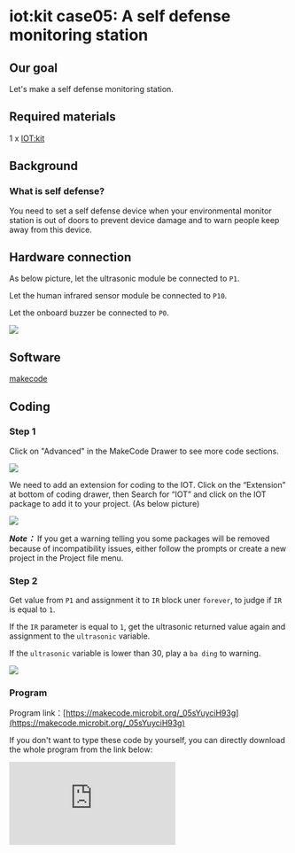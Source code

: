 ﻿# iot:kit case05: A self defense monitoring station

## Our goal


 Let's make a self defense monitoring station.


## Required materials


 1 x [IOT:kit](https://www.elecfreaks.com/micro-bit-smart-science-iot-kit.html)


## Background


### What is self defense?

 You need to set a self defense device when your environmental monitor station is out of doors to prevent device damage and to warn people keep away from this device.


## Hardware connection


As below picture, let the ultrasonic module be connected to `P1`.

Let the human infrared sensor module be connected to `P10`.

Let the onboard buzzer be connected to `P0`.

![](https://wiki-media-ef.oss-cn-hongkong.aliyuncs.com//images/case_05_01.png)

## Software


[makecode](https://makecode.microbit.org/#)

## Coding


### Step 1
 Click on "Advanced" in the MakeCode Drawer to see more code sections.

![](https://wiki-media-ef.oss-cn-hongkong.aliyuncs.com//images/iot_bit_11.jpg)

 We need to add an extension for coding to the IOT. Click on the “Extension” at bottom of coding drawer, then Search for “IOT” and click on the IOT package to add it to your project. (As below picture)

![](https://wiki-media-ef.oss-cn-hongkong.aliyuncs.com//images/iot_bit_12.jpg)

***Note：*** If you get a warning telling you some packages will be removed because of incompatibility issues, either follow the prompts or create a new project in the Project file menu.

### Step 2

Get value from `P1` and assignment it to `IR` block uner `forever`, to judge if `IR` is equal to `1`.

If the `IR` parameter is equal to `1`, get the ultrasonic returned value again and assignment to the `ultrasonic` variable.

If the `ultrasonic` variable is lower than 30, play a `ba ding` to warning.

![](https://wiki-media-ef.oss-cn-hongkong.aliyuncs.com//images/case_05_02.png)



### Program

Program link：[https://makecode.microbit.org/_05sYuyciH93g](https://makecode.microbit.org/_05sYuyciH93g)

If you don't want to type these code by yourself, you can directly download the whole program from the link below:

<div
    style={{
        position: 'relative',
        paddingBottom: '60%',
        overflow: 'hidden',
    }}
>
    <iframe
        src="https://makecode.microbit.org/_05sYuyciH93g"
        frameborder="0"
        sandbox="allow-popups allow-forms allow-scripts allow-same-origin"
        style={{
            position: 'absolute',
            width: '100%',
            height: '100%',
        }}
    />
</div>


### Result

It will play a remind sound when detecting creatures approching in a near distance.

## Think


## Questions


## More Information
